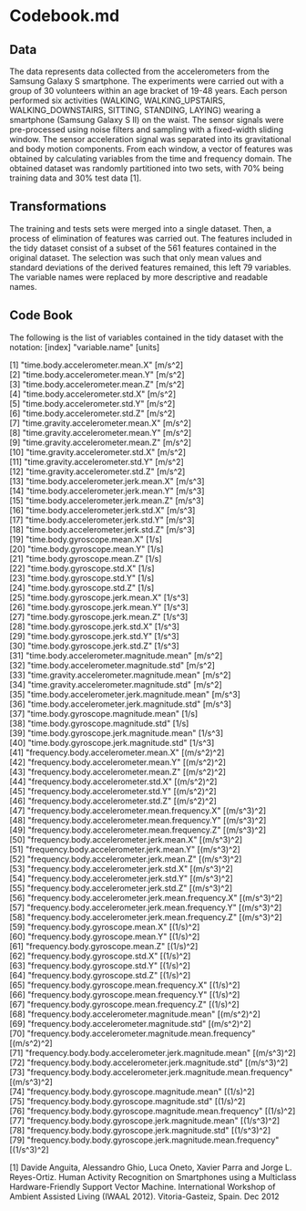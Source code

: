 Codebook.md
=============
 
## Data

The data represents data collected from the accelerometers from the Samsung Galaxy S smartphone.
The experiments were carried out with a group of 30 volunteers within an age bracket of 19-48 years. Each person performed six activities (WALKING, WALKING_UPSTAIRS, WALKING_DOWNSTAIRS, SITTING, STANDING, LAYING) wearing a smartphone (Samsung Galaxy S II) on the waist.
The sensor signals were pre-processed using noise filters and sampling with a fixed-width sliding window. The sensor acceleration signal was separated into its gravitational and body motion components. From each window, a vector of features was obtained by calculating variables from the time and frequency domain.  The obtained dataset was randomly partitioned into two sets, with 70% being training data and 30% test data [1].

## Transformations
The training and tests sets were merged into a single dataset. Then, a process of elimination of features was carried out. The features included in the tidy dataset consist of a subset of the 561 features contained in the original dataset. The selection was such that only mean values and standard deviations of the derived features remained, this left 79 variables. The variable names were replaced by more descriptive and readable names.

## Code Book

The following is the list of variables contained in the tidy dataset with the notation: [index] "variable.name" [units]

[1] "time.body.accelerometer.mean.X" [m/s^2]                                
 [2] "time.body.accelerometer.mean.Y" [m/s^2]                                
 [3] "time.body.accelerometer.mean.Z" [m/s^2]                                                                 
 [4] "time.body.accelerometer.std.X" [m/s^2]                                                                  
 [5] "time.body.accelerometer.std.Y" [m/s^2]                                                                  
 [6] "time.body.accelerometer.std.Z" [m/s^2]                                                                  
 [7] "time.gravity.accelerometer.mean.X" [m/s^2]                                                              
 [8] "time.gravity.accelerometer.mean.Y" [m/s^2]                                                              
 [9] "time.gravity.accelerometer.mean.Z" [m/s^2]                                                              
[10] "time.gravity.accelerometer.std.X" [m/s^2]                                                               
[11] "time.gravity.accelerometer.std.Y" [m/s^2]                                                               
[12] "time.gravity.accelerometer.std.Z" [m/s^2]                                                               
[13] "time.body.accelerometer.jerk.mean.X" [m/s^3]                                                                                           
[14] "time.body.accelerometer.jerk.mean.Y" [m/s^3]                                                                                                                       
[15] "time.body.accelerometer.jerk.mean.Z" [m/s^3]                                                                                                                       
[16] "time.body.accelerometer.jerk.std.X" [m/s^3]                                                                                                                        
[17] "time.body.accelerometer.jerk.std.Y" [m/s^3]                                                                                                                        
[18] "time.body.accelerometer.jerk.std.Z" [m/s^3]                                                                                                                        
[19] "time.body.gyroscope.mean.X" [1/s]                                 
[20] "time.body.gyroscope.mean.Y" [1/s]                                     
[21] "time.body.gyroscope.mean.Z" [1/s]                                     
[22] "time.body.gyroscope.std.X" [1/s]                                      
[23] "time.body.gyroscope.std.Y" [1/s]                                      
[24] "time.body.gyroscope.std.Z" [1/s]                                      
[25] "time.body.gyroscope.jerk.mean.X" [1/s^3]                                
[26] "time.body.gyroscope.jerk.mean.Y" [1/s^3]                                
[27] "time.body.gyroscope.jerk.mean.Z" [1/s^3]                                
[28] "time.body.gyroscope.jerk.std.X" [1/s^3]                                 
[29] "time.body.gyroscope.jerk.std.Y" [1/s^3]                                 
[30] "time.body.gyroscope.jerk.std.Z" [1/s^3]                                 
[31] "time.body.accelerometer.magnitude.mean" [m/s^2]                         
[32] "time.body.accelerometer.magnitude.std" [m/s^2]                          
[33] "time.gravity.accelerometer.magnitude.mean" [m/s^2]                      
[34] "time.gravity.accelerometer.magnitude.std" [m/s^2]                      
[35] "time.body.accelerometer.jerk.magnitude.mean" [m/s^3]                    
[36] "time.body.accelerometer.jerk.magnitude.std" [m/s^3]                     
[37] "time.body.gyroscope.magnitude.mean" [1/s]                             
[38] "time.body.gyroscope.magnitude.std" [1/s]                              
[39] "time.body.gyroscope.jerk.magnitude.mean" [1/s^3]                        
[40] "time.body.gyroscope.jerk.magnitude.std" [1/s^3]                         
[41] "frequency.body.accelerometer.mean.X" [(m/s^2)^2]                            
[42] "frequency.body.accelerometer.mean.Y" [(m/s^2)^2]                                                       
[43] "frequency.body.accelerometer.mean.Z" [(m/s^2)^2]                                                     
[44] "frequency.body.accelerometer.std.X" [(m/s^2)^2]                                                        
[45] "frequency.body.accelerometer.std.Y" [(m/s^2)^2]                                                        
[46] "frequency.body.accelerometer.std.Z" [(m/s^2)^2]                                                        
[47] "frequency.body.accelerometer.mean.frequency.X" [(m/s^3)^2]                                             
[48] "frequency.body.accelerometer.mean.frequency.Y" [(m/s^3)^2]                                             
[49] "frequency.body.accelerometer.mean.frequency.Z" [(m/s^3)^2]                                            
[50] "frequency.body.accelerometer.jerk.mean.X"  [(m/s^3)^2]                         
[51] "frequency.body.accelerometer.jerk.mean.Y"    [(m/s^3)^2]                     
[52] "frequency.body.accelerometer.jerk.mean.Z"                   [(m/s^3)^2]        
[53] "frequency.body.accelerometer.jerk.std.X"                         [(m/s^3)^2]   
[54] "frequency.body.accelerometer.jerk.std.Y"                         [(m/s^3)^2]   
[55] "frequency.body.accelerometer.jerk.std.Z"                         [(m/s^3)^2]   
[56] "frequency.body.accelerometer.jerk.mean.frequency.X"              [(m/s^3)^2]   
[57] "frequency.body.accelerometer.jerk.mean.frequency.Y"              [(m/s^3)^2]   
[58] "frequency.body.accelerometer.jerk.mean.frequency.Z"              [(m/s^3)^2]   
[59] "frequency.body.gyroscope.mean.X"                                 [(1/s)^2]   
[60] "frequency.body.gyroscope.mean.Y"                                 [(1/s)^2]   
[61] "frequency.body.gyroscope.mean.Z"                                 [(1/s)^2]   
[62] "frequency.body.gyroscope.std.X"                                  [(1/s)^2]   
[63] "frequency.body.gyroscope.std.Y"                                  [(1/s)^2]   
[64] "frequency.body.gyroscope.std.Z"                                  [(1/s)^2]   
[65] "frequency.body.gyroscope.mean.frequency.X"                       [(1/s)^2]   
[66] "frequency.body.gyroscope.mean.frequency.Y"                       [(1/s)^2]   
[67] "frequency.body.gyroscope.mean.frequency.Z"                       [(1/s)^2]   
[68] "frequency.body.accelerometer.magnitude.mean"                     [(m/s^2)^2]   
[69] "frequency.body.accelerometer.magnitude.std"                      [(m/s^2)^2]   
[70] "frequency.body.accelerometer.magnitude.mean.frequency"           [(m/s^2)^2]   
[71] "frequency.body.body.accelerometer.jerk.magnitude.mean"           [(m/s^3)^2]   
[72] "frequency.body.body.accelerometer.jerk.magnitude.std"             [(m/s^3)^2]   
[73] "frequency.body.body.accelerometer.jerk.magnitude.mean.frequency"  [(m/s^3)^2]   
[74] "frequency.body.body.gyroscope.magnitude.mean"                    [(1/s)^2]   
[75] "frequency.body.body.gyroscope.magnitude.std"                     [(1/s)^2]   
[76] "frequency.body.body.gyroscope.magnitude.mean.frequency"          [(1/s)^2]   
[77] "frequency.body.body.gyroscope.jerk.magnitude.mean"               [(1/s^3)^2]   
[78] "frequency.body.body.gyroscope.jerk.magnitude.std"                [(1/s^3)^2]   
[79] "frequency.body.body.gyroscope.jerk.magnitude.mean.frequency"     [(1/s^3)^2]   

[1] Davide Anguita, Alessandro Ghio, Luca Oneto, Xavier Parra and Jorge L. Reyes-Ortiz. Human Activity Recognition on Smartphones using a Multiclass Hardware-Friendly Support Vector Machine. International Workshop of Ambient Assisted Living (IWAAL 2012). Vitoria-Gasteiz, Spain. Dec 2012